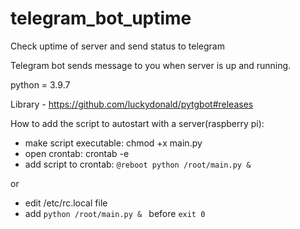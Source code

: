 # telegram_bot_uptime
Check uptime of server and send status to telegram

Telegram bot sends message to you when server is up and running.

python = 3.9.7

Library - https://github.com/luckydonald/pytgbot#releases


How to add the script to autostart with a server(raspberry pi):

* make script executable: chmod +x main.py
* open crontab: crontab -e
* add script to crontab: ``` @reboot python /root/main.py & ```

or

* edit /etc/rc.local file
* add ```python /root/main.py & ``` before ```exit 0```
